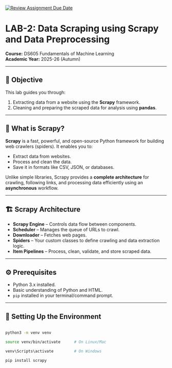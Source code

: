 [![Review Assignment Due Date](https://classroom.github.com/assets/deadline-readme-button-22041afd0340ce965d47ae6ef1cefeee28c7c493a6346c4f15d667ab976d596c.svg)](https://classroom.github.com/a/1jDm7-Ue)
# LAB-2: Data Scraping using Scrapy and Data Preprocessing

**Course:** DS605 Fundamentals of Machine Learning  
**Academic Year:** 2025-26 (Autumn)  

---

## 📌 Objective
This lab guides you through:
1. Extracting data from a website using the **Scrapy** framework.
2. Cleaning and preparing the scraped data for analysis using **pandas**.

---

## 📖 What is Scrapy?
**Scrapy** is a fast, powerful, and open-source Python framework for building web crawlers (spiders). It enables you to:
- Extract data from websites.
- Process and clean the data.
- Save it in formats like CSV, JSON, or databases.

Unlike simple libraries, Scrapy provides a **complete architecture** for crawling, following links, and processing data efficiently using an **asynchronous** workflow.

---

## 🏗 Scrapy Architecture
- **Scrapy Engine** – Controls data flow between components.
- **Scheduler** – Manages the queue of URLs to crawl.
- **Downloader** – Fetches web pages.
- **Spiders** – Your custom classes to define crawling and data extraction logic.
- **Item Pipelines** – Process, clean, validate, and store scraped data.

---

## ⚙️ Prerequisites
- Python 3.x installed.
- Basic understanding of Python and HTML.
- `pip` installed in your terminal/command prompt.

---

## 🔹 Setting Up the Environment
```bash

python3 -m venv venv

source venv/bin/activate      # On Linux/Mac

venv\Scripts\activate         # On Windows

pip install scrapy 